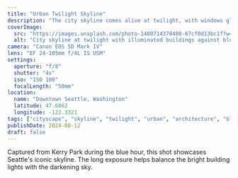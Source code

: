 ```yaml
---
title: "Urban Twilight Skyline"
description: "The city skyline comes alive at twilight, with windows glowing like stars against the deep blue evening sky."
coverImage:
  src: "https://images.unsplash.com/photo-1480714378408-67cf0d13bc1f?w=1920&h=1080&fit=crop"
  alt: "City skyline at twilight with illuminated buildings against blue sky"
camera: "Canon EOS 5D Mark IV"
lens: "EF 24-105mm f/4L IS USM"
settings:
  aperture: "f/8"
  shutter: "4s"
  iso: "ISO 100"
  focalLength: "50mm"
location:
  name: "Downtown Seattle, Washington"
  latitude: 47.6062
  longitude: -122.3321
tags: ["cityscape", "skyline", "twilight", "urban", "architecture", "blue-hour"]
publishDate: 2024-08-12
draft: false
---
```


Captured from Kerry Park during the blue hour, this shot showcases Seattle's iconic skyline. The long exposure helps balance the bright building lights with the darkening sky.